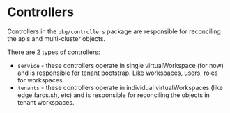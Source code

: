 # Controllers

Controllers in the `pkg/controllers` package are responsible for reconciling the
apis and multi-cluster objects.

There are 2 types of controllers:
- `service` - these controllers operate in single virtualWorkspace (for now) and
is responsible for tenant bootstrap. Like workspaces, users, roles for workspaces.
- `tenants` - these controllers operate in individual virtualWorkspaces (like edge.faros.sh, etc)
and is responsible for reconciling the objects in tenant workspaces.

